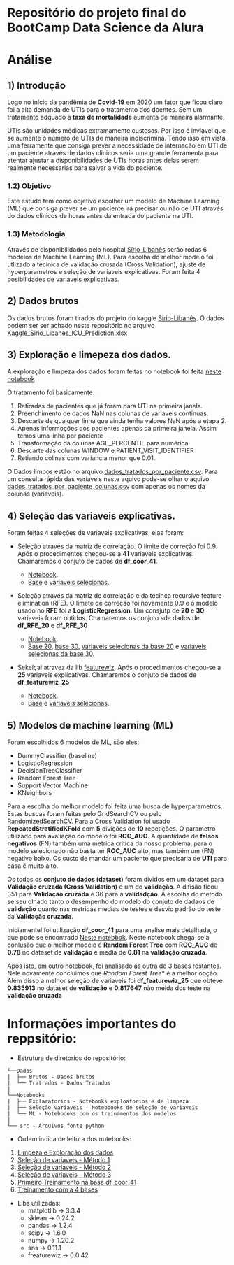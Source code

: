 # Repositório do projeto final do BootCamp Data Science da Alura

# Análise

## 1) Introdução

Logo no início da pandêmia de **Covid-19** em 2020 um fator que ficou claro foi a alta demanda de UTIs para o tratamento dos doentes. Sem um tratamento adquado a **taxa de mortalidade** aumenta de maneira alarmante.

UTIs são unidades médicas extramamente custosas. Por isso é inviavel que se aumente o número de UTIs de maneira indiscrimina. Tendo isso em vista, uma ferramente que consiga prever a necessidade de internação em UTI de um paciente através de dados clinicos seria uma grande ferramenta para atentar ajustar a disponibilidades de UTIs horas antes delas serem realmente necessarias para salvar a vida do paciente.  

### 1.2) Objetivo

Este estudo tem como objetivo escolher um modelo de Machine Learning (ML) que consiga prever se um paciente irá precisar ou não de UTI através do dados clínicos de horas antes da entrada do paciente na UTI.

### 1.3) Metodologia

Através de disponibilidados pelo hospital [Sírio-Libanês](https://www.kaggle.com/S%C3%ADrio-Libanes/covid19) serão rodas 6 modelos de Machine Learning (ML). Para escolha do melhor modelo foi utlizado a tecinica de validação crusada (Cross Validation), ajuste de hyperparametros e seleção de variaveis explicativas. Foram feita 4 posibilidades de variaveis explicativas. 

## 2) Dados brutos

Os dados brutos foram tirados do projeto do kaggle [Sírio-Libanês](https://www.kaggle.com/S%C3%ADrio-Libanes/covid19). O dados podem ser ser achado neste repositório no arquivo [Kaggle_Sirio_Libanes_ICU_Prediction.xlsx](https://github.com/HenriqueCCdA/BC_DS_Projeto_Final/blob/main/Dados/Brutos/Kaggle_Sirio_Libanes_ICU_Prediction.xlsx)

## 3) Exploração e limepeza dos dados.

A exploração e limpeza dos dados foram feitas no notebook foi feita [neste notebook](https://github.com/HenriqueCCdA/BC_DS_Projeto_Final/blob/main/Notebooks/Exploratorios/explaracao_limpezada.ipynb)

O tratamento foi basicamente:

1. Retiradas de pacientes que já foram para UTI na primeira janela.
2. Preenchimento de dados NaN nas colunas de variaveis continuas.
3. Descarte de qualquer linha que ainda tenha valores NaN após a etapa 2.
4. Apenas informoções dos pacientes apenas da primeira janela. Assim temos uma linha por paciente
5. Transformação da colunas AGE_PERCENTIL para numérica
6. Descarte das colunas WINDOW e PATIENT_VISIT_IDENTIFIER
7. Retiando colinas com variancia menor que 0.01.

O Dados limpos estão no arquivo [dados_tratados_por_paciente.csv](https://github.com/HenriqueCCdA/BC_DS_Projeto_Final/blob/main/Dados/Tratados/dados_tratados_por_paciente.csv). Para um consulta rápida das variaveis neste aquivo pode-se olhar o aquivo [dados_tratados_por_paciente_colunas.csv](https://github.com/HenriqueCCdA/BC_DS_Projeto_Final/blob/main/Dados/Tratados/dados_tratados_por_paciente_colunas.csv) com apenas os nomes da colunas (variaveis).

## 4) Seleção das variaveis explicativas.

Foram feitas 4 seleções de variaveis explicativas, elas foram:

* Seleção através da matriz de correlação. O limite de correção foi 0.9. Após o procedimentos chegou-se a **41** variaveis explicativas. Chamaremos o conjuto de dados de **df_coor_41**.
  * [Notebook](https://github.com/HenriqueCCdA/BC_DS_Projeto_Final/tree/main/Notebooks/Exploratorios). 
  * [Base](https://github.com/HenriqueCCdA/BC_DS_Projeto_Final/blob/main/Dados/Tratados/dados_sem_corr_acima_do_valor_de_corte.csv) e [variaveis selecionas](https://github.com/HenriqueCCdA/BC_DS_Projeto_Final/blob/1f697031ff0e4d92d3e105f7483f81c8bc574603/Dados/Tratados/dados_sem_corr_acima_do_valor_de_corte_colunas.csv). 

* Seleção através da matriz de correlação e da tecinca recursive feature elimination (RFE).  O limete de correção foi novamente 0.9 e o modelo usado no **RFE** foi a **LogisticRegression**. Um consjutp de **20** e **30** variaveis foram obtidos. Chamaremos os conjuto sde dados de **df_RFE_20** e **df_RFE_30**
  * [Notebook](https://github.com/HenriqueCCdA/BC_DS_Projeto_Final/blob/10acc58f00f060385488c782c9ae2d2e6d404c08/Notebooks/Selecao_variaveis/selecao_variaveis_sklearn.ipynb). 
  * [Base 20](https://github.com/HenriqueCCdA/BC_DS_Projeto_Final/blob/1f697031ff0e4d92d3e105f7483f81c8bc574603/Dados/Tratados/dados_rfe20.csv), [base 30](https://github.com/HenriqueCCdA/BC_DS_Projeto_Final/blob/1f697031ff0e4d92d3e105f7483f81c8bc574603/Dados/Tratados/dados_rfe30.csv), [variaveis selecionas da base 20](https://github.com/HenriqueCCdA/BC_DS_Projeto_Final/blob/1f697031ff0e4d92d3e105f7483f81c8bc574603/Dados/Tratados/dados_rfe20_colunas.csv) e
  [variaveis selecionas da base 30](https://github.com/HenriqueCCdA/BC_DS_Projeto_Final/blob/1f697031ff0e4d92d3e105f7483f81c8bc574603/Dados/Tratados/dados_rfe30_colunas.csv). 

* Sekelçai atravez da lib [featurewiz](https://github.com/AutoViML/featurewiz). Após o procedimentos chegou-se a **25** variaveis explicativas. Chamaremos o conjuto de dados de **df_featurewiz_25**
  * [Notebook](https://github.com/HenriqueCCdA/BC_DS_Projeto_Final/blob/1f697031ff0e4d92d3e105f7483f81c8bc574603/Dados/Tratados/dados_featurewiz.csv). 
  * [Base](https://github.com/HenriqueCCdA/BC_DS_Projeto_Final/blob/main/Dados/Tratados/dados_sem_corr_acima_do_valor_de_corte.csv) e [variaveis selecionas](https://github.com/HenriqueCCdA/BC_DS_Projeto_Final/blob/1f697031ff0e4d92d3e105f7483f81c8bc574603/Dados/Tratados/dados_featurewiz_colunas.csv).

## 5) Modelos de machine learning (ML)

Foram escolhidos 6 modelos de ML, são eles: 

* DummyClassifier (baseline)
* LogisticRegression
* DecisionTreeClassifier
* Random Forest Tree
* Support Vector Machine
* KNeighbors

Para a escolha do melhor modelo foi feita uma busca de hyperparametros. Estas buscas foram feitas pelo GridSearchCV ou pelo RandomizedSearchCV. Para a Cross Validation foi usado **RepeatedStratifiedKFold** com **5** divições de **10** repetições. O parametro utilizado para avaliação do modelo foi **ROC_AUC**. A quantidade de **falsos negativos** (FN) também uma metrica critica da nosso problema, para o modelo selecionado não basta ter **ROC_AUC** alto, mas também um (FN) negativo baixo. Os custo de mandar um paciente que precisaria de **UTI** para casa é muito alto.

Os todos os **conjuto de dados (dataset)** foram dividos em um dataset para **Validação cruzada (Cross Validation)** e um de **validação**. A difisão ficou 351 para **Validação cruzada** e 36 para a **validadção**. A escolha do metodo se seu olhado tanto o desempenho do modelo do conjuto de dadaos de **validação** quanto nas metricas medias de testes e desvio padrão do teste da **Validação cruzada**.

Iniciamentel foi utilização **df_coor_41** para uma analise mais detalhada, o que pode se encontrado [Neste notebbok](https://github.com/HenriqueCCdA/BC_DS_Projeto_Final/blob/f1f6ed9c9822007606f3dd189bce4602eab5ce5f/Notebooks/ML/treinamentos_dados1.ipynb). Neste notebook chega-se a conlusão que o melhor modelo é **Random Forest Tree** com **ROC_AUC** de **0.78** no dataset de **validação** e media de **0.81** na **validação cruzada**.

Após isto, em outro [notebook](https://github.com/HenriqueCCdA/BC_DS_Projeto_Final/blob/f1f6ed9c9822007606f3dd189bce4602eab5ce5f/Notebooks/ML/treina_diferentes_var_explicativas.ipynb), foi analisado as outra de 3 bases restantes. Nele novamente concluimos que *Random Forest Tree** é a melhor opção. Além disso a melhor seleção de variaveis foi **df_featurewiz_25** que obteve **0.835913** no dataset de **validação** e **0.817647** não meida dos teste na **validação cruzada**

# Informações importantes do reppsitório:

* Estrutura de diretorios do repositório:

```
└──Dados
|  ├── Brutos - Dados brutos
|  └── Tratrados - Dados Tratados 
|
└──Notebooks
|  ├── Explaratorios - Notebooks exploatorios e de limpeza
|  ├── Seleção_variaveis - Notebbooks de seleção de variaveis 
|  └── ML - Notebbooks com os treinamentos dos modelos 
|           
└── src - Arquivos fonte python   
```

* Ordem indica de leitura dos notebooks:

1. [Limpeza e Exploração dos dados](https://github.com/HenriqueCCdA/BC_DS_Projeto_Final/blob/efdda8c44c7ff773bc6550263ee02206a734312c/Notebooks/Exploratorios/explaracao_limpezada.ipynb)
2. [Seleção de variaveis - Método 1](https://github.com/HenriqueCCdA/BC_DS_Projeto_Final/blob/efdda8c44c7ff773bc6550263ee02206a734312c/Notebooks/Exploratorios/explaracao_limpezada.ipynb)
3. [Seleção de variaveis - Método 2](https://github.com/HenriqueCCdA/BC_DS_Projeto_Final/blob/efdda8c44c7ff773bc6550263ee02206a734312c/Notebooks/Selecao_variaveis/selecao_variaveis_sklearn.ipynb)
4. [Seleção de variaveis - Método 3](https://github.com/HenriqueCCdA/BC_DS_Projeto_Final/blob/efdda8c44c7ff773bc6550263ee02206a734312c/Notebooks/Selecao_variaveis/selecao_variaveis_featurewiz.ipynb)
5. [Primeiro Treinamento na base df_coor_41](https://github.com/HenriqueCCdA/BC_DS_Projeto_Final/blob/efdda8c44c7ff773bc6550263ee02206a734312c/Notebooks/ML/treinamentos_dados1.ipynb)
6. [Treinamento com a 4 bases](https://github.com/HenriqueCCdA/BC_DS_Projeto_Final/blob/efdda8c44c7ff773bc6550263ee02206a734312c/Notebooks/ML/treina_diferentes_var_explicativas.ipynb)

* Libs utilizadas:
  * matplotlib   -> 3.3.4
  * sklean       -> 0.24.2
  * pandas       -> 1.2.4
  * scipy        -> 1.6.0
  * numpy        -> 1.20.2
  * sns          -> 0.11.1
  * freaturewiz  -> 0.0.42





